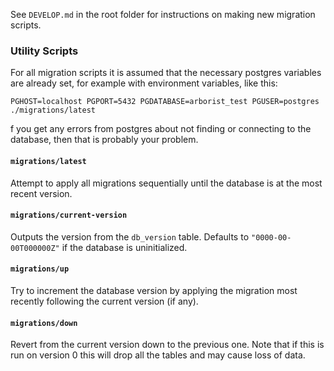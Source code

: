 See `DEVELOP.md` in the root folder for instructions on making new migration
scripts.

### Utility Scripts

For all migration scripts it is assumed that the necessary postgres variables
are already set, for example with environment variables, like this:

```
PGHOST=localhost PGPORT=5432 PGDATABASE=arborist_test PGUSER=postgres ./migrations/latest
```

f you get any errors from postgres about not finding or connecting to the
database, then that is probably your problem.

#### `migrations/latest`

Attempt to apply all migrations sequentially until the database is at the most
recent version.

#### `migrations/current-version`

Outputs the version from the `db_version` table. Defaults to
`"0000-00-00T000000Z"` if the database is uninitialized.

#### `migrations/up`

Try to increment the database version by applying the migration most recently
following the current version (if any).

#### `migrations/down`

Revert from the current version down to the previous one. Note that if this is
run on version 0 this will drop all the tables and may cause loss of data.
